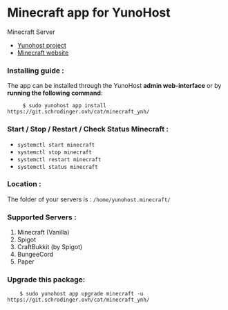 # Minecraft app for YunoHost
Minecraft Server

- [Yunohost project](https://yunohost.org)
- [Minecraft website](https://www.minecraft.net/)

### Installing guide :

The app can be installed through the YunoHost **admin web-interface** or by **running the following command**:

         $ sudo yunohost app install https://git.schrodinger.ovh/cat/minecraft_ynh/
         
### Start / Stop / Restart / Check Status Minecraft :

- ```systemctl start minecraft```
- ```systemctl stop minecraft```
- ```systemctl restart minecraft```
- ```systemctl status minecraft```

### Location :

The folder of your servers is : ```/home/yunohost.minecraft/```

### Supported Servers :
 
1. Minecraft (Vanilla)
2. Spigot
3. CraftBukkit (by Spigot)
4. BungeeCord
5. Paper
 
### Upgrade this package:

        $ sudo yunohost app upgrade minecraft -u https://git.schrodinger.ovh/cat/minecraft_ynh/

